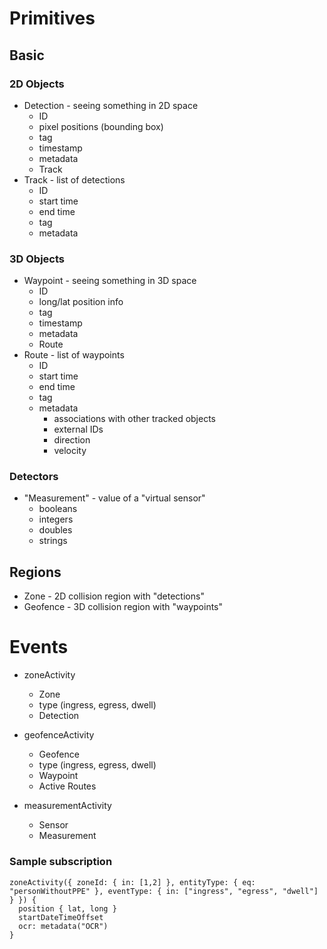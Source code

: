 
# Primitives

## Basic
### 2D Objects
- Detection - seeing something in 2D space
  - ID
  - pixel positions (bounding box)
  - tag
  - timestamp
  - metadata
  - Track
- Track - list of detections
  - ID
  - start time
  - end time
  - tag
  - metadata

### 3D Objects
- Waypoint - seeing something in 3D space
  - ID
  - long/lat position info
  - tag
  - timestamp
  - metadata
  - Route
- Route - list of waypoints
  - ID
  - start time
  - end time
  - tag 
  - metadata
    - associations with other tracked objects
    - external IDs
    - direction
    - velocity
    
### Detectors
- "Measurement" - value of a "virtual sensor"
  - booleans
  - integers
  - doubles
  - strings

## Regions
- Zone - 2D collision region with "detections"
- Geofence - 3D collision region with "waypoints"

# Events

- zoneActivity
  - Zone
  - type (ingress, egress, dwell)
  - Detection
    
- geofenceActivity
  - Geofence
  - type (ingress, egress, dwell)
  - Waypoint
  - Active Routes
     
- measurementActivity
  - Sensor
  - Measurement

### Sample subscription

```
zoneActivity({ zoneId: { in: [1,2] }, entityType: { eq: "personWithoutPPE" }, eventType: { in: ["ingress", "egress", "dwell"] } }) {
  position { lat, long }
  startDateTimeOffset
  ocr: metadata("OCR")
}
```


